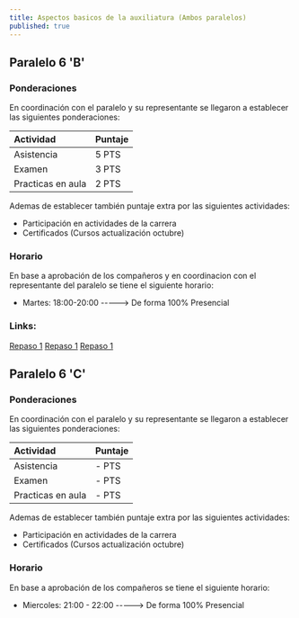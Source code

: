 ```yaml
---
title: Aspectos basicos de la auxiliatura (Ambos paralelos)
published: true
---
```


## [](#header-2)Paralelo 6 'B'

### [](#header-3)Ponderaciones

En coordinación con el paralelo y su representante se llegaron a establecer las siguientes ponderaciones:  

| Actividad              | Puntaje              |
|:-----------------------|:---------------------|
| Asistencia             | 5    PTS             |
| Examen                 | 3    PTS             |
| Practicas en aula      | 2    PTS             |

Ademas de establecer también puntaje extra por las siguientes actividades: 

*   Participación en actividades de la carrera
*   Certificados (Cursos actualización octubre)

### [](#header-3)Horario

En base a aprobación de los compañeros y en coordinacion con el representante del paralelo se tiene el siguiente horario: 

*   Martes: 18:00-20:00 -----> De forma 100% Presencial

### [](#header-3)Links:

[Repaso 1](https://youtu.be/UnIYZVMkkKs)
[Repaso 1](https://youtu.be/iskmOPTuAS4)
[Repaso 1](https://youtu.be/vSDd2BQtWP4)

## [](#header-2)Paralelo 6 'C'

### [](#header-3)Ponderaciones

En coordinación con el paralelo y su representante se llegaron a establecer las siguientes ponderaciones:  

| Actividad              | Puntaje              |
|:-----------------------|:---------------------|
| Asistencia             | -    PTS             |
| Examen                 | -    PTS             |
| Practicas en aula      | -    PTS             |

Ademas de establecer también puntaje extra por las siguientes actividades: 

*   Participación en actividades de la carrera
*   Certificados (Cursos actualización octubre)

### [](#header-3)Horario

En base a aprobación de los compañeros se tiene el siguiente horario: 

*   Miercoles: 21:00 - 22:00 -----> De forma 100% Presencial